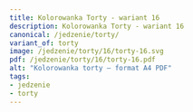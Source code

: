 ```yaml
---
title: Kolorowanka Torty - wariant 16
description: Kolorowanka Torty - wariant 16
canonical: /jedzenie/torty/
variant_of: torty
image: /jedzenie/torty/16/torty-16.svg
pdf: /jedzenie/torty/16/torty-16.pdf
alt: "Kolorowanka torty – format A4 PDF"
tags:
- jedzenie
- torty
---
```

